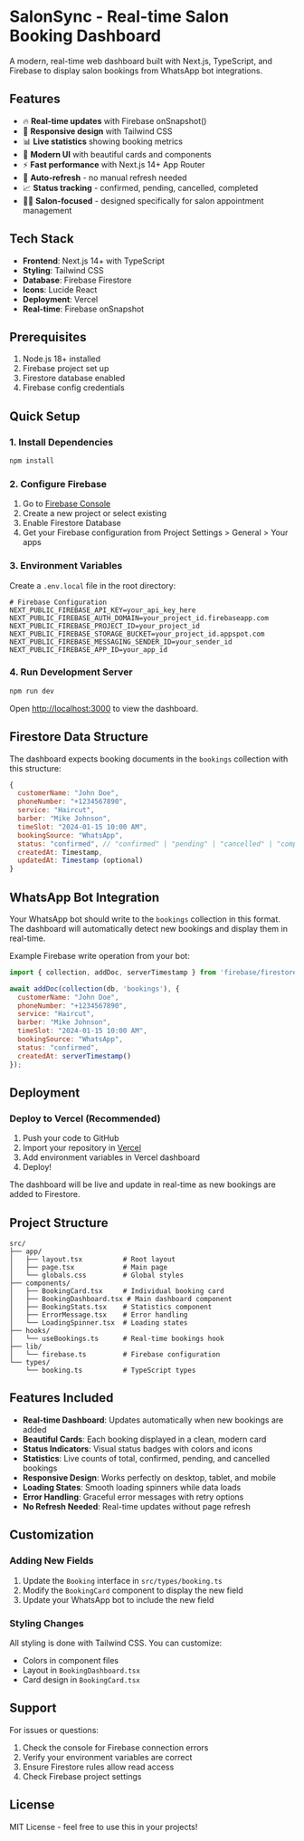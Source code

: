 # SalonSync - Real-time Salon Booking Dashboard

A modern, real-time web dashboard built with Next.js, TypeScript, and Firebase to display salon bookings from WhatsApp bot integrations.

## Features

- 🔥 **Real-time updates** with Firebase onSnapshot()
- 📱 **Responsive design** with Tailwind CSS
- 📊 **Live statistics** showing booking metrics
- 🎨 **Modern UI** with beautiful cards and components
- ⚡ **Fast performance** with Next.js 14+ App Router
- 🔄 **Auto-refresh** - no manual refresh needed
- 📈 **Status tracking** - confirmed, pending, cancelled, completed
- 💇‍♂️ **Salon-focused** - designed specifically for salon appointment management

## Tech Stack

- **Frontend**: Next.js 14+ with TypeScript
- **Styling**: Tailwind CSS
- **Database**: Firebase Firestore
- **Icons**: Lucide React
- **Deployment**: Vercel
- **Real-time**: Firebase onSnapshot

## Prerequisites

1. Node.js 18+ installed
2. Firebase project set up
3. Firestore database enabled
4. Firebase config credentials

## Quick Setup

### 1. Install Dependencies

```bash
npm install
```

### 2. Configure Firebase

1. Go to [Firebase Console](https://console.firebase.google.com/)
2. Create a new project or select existing
3. Enable Firestore Database
4. Get your Firebase configuration from Project Settings > General > Your apps

### 3. Environment Variables

Create a `.env.local` file in the root directory:

```env
# Firebase Configuration
NEXT_PUBLIC_FIREBASE_API_KEY=your_api_key_here
NEXT_PUBLIC_FIREBASE_AUTH_DOMAIN=your_project_id.firebaseapp.com
NEXT_PUBLIC_FIREBASE_PROJECT_ID=your_project_id
NEXT_PUBLIC_FIREBASE_STORAGE_BUCKET=your_project_id.appspot.com
NEXT_PUBLIC_FIREBASE_MESSAGING_SENDER_ID=your_sender_id
NEXT_PUBLIC_FIREBASE_APP_ID=your_app_id
```

### 4. Run Development Server

```bash
npm run dev
```

Open [http://localhost:3000](http://localhost:3000) to view the dashboard.

## Firestore Data Structure

The dashboard expects booking documents in the `bookings` collection with this structure:

```javascript
{
  customerName: "John Doe",
  phoneNumber: "+1234567890",
  service: "Haircut",
  barber: "Mike Johnson",
  timeSlot: "2024-01-15 10:00 AM",
  bookingSource: "WhatsApp",
  status: "confirmed", // "confirmed" | "pending" | "cancelled" | "completed"
  createdAt: Timestamp,
  updatedAt: Timestamp (optional)
}
```

## WhatsApp Bot Integration

Your WhatsApp bot should write to the `bookings` collection in this format. The dashboard will automatically detect new bookings and display them in real-time.

Example Firebase write operation from your bot:

```javascript
import { collection, addDoc, serverTimestamp } from 'firebase/firestore';

await addDoc(collection(db, 'bookings'), {
  customerName: "John Doe",
  phoneNumber: "+1234567890",
  service: "Haircut",
  barber: "Mike Johnson", 
  timeSlot: "2024-01-15 10:00 AM",
  bookingSource: "WhatsApp",
  status: "confirmed",
  createdAt: serverTimestamp()
});
```

## Deployment

### Deploy to Vercel (Recommended)

1. Push your code to GitHub
2. Import your repository in [Vercel](https://vercel.com)
3. Add environment variables in Vercel dashboard
4. Deploy!

The dashboard will be live and update in real-time as new bookings are added to Firestore.

## Project Structure

```
src/
├── app/
│   ├── layout.tsx          # Root layout
│   ├── page.tsx            # Main page
│   └── globals.css         # Global styles
├── components/
│   ├── BookingCard.tsx     # Individual booking card
│   ├── BookingDashboard.tsx # Main dashboard component
│   ├── BookingStats.tsx    # Statistics component
│   ├── ErrorMessage.tsx    # Error handling
│   └── LoadingSpinner.tsx  # Loading states
├── hooks/
│   └── useBookings.ts      # Real-time bookings hook
├── lib/
│   └── firebase.ts         # Firebase configuration
└── types/
    └── booking.ts          # TypeScript types
```

## Features Included

- **Real-time Dashboard**: Updates automatically when new bookings are added
- **Beautiful Cards**: Each booking displayed in a clean, modern card
- **Status Indicators**: Visual status badges with colors and icons
- **Statistics**: Live counts of total, confirmed, pending, and cancelled bookings
- **Responsive Design**: Works perfectly on desktop, tablet, and mobile
- **Loading States**: Smooth loading spinners while data loads
- **Error Handling**: Graceful error messages with retry options
- **No Refresh Needed**: Real-time updates without page refresh

## Customization

### Adding New Fields

1. Update the `Booking` interface in `src/types/booking.ts`
2. Modify the `BookingCard` component to display the new field
3. Update your WhatsApp bot to include the new field

### Styling Changes

All styling is done with Tailwind CSS. You can customize:
- Colors in component files
- Layout in `BookingDashboard.tsx`
- Card design in `BookingCard.tsx`

## Support

For issues or questions:
1. Check the console for Firebase connection errors
2. Verify your environment variables are correct
3. Ensure Firestore rules allow read access
4. Check Firebase project settings

## License

MIT License - feel free to use this in your projects!
